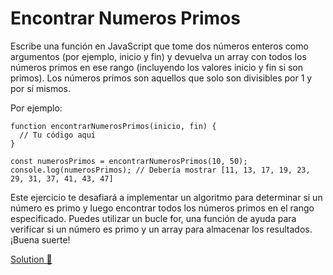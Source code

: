 # Encontrar Numeros Primos

Escribe una función en JavaScript que tome dos números enteros como argumentos (por ejemplo, inicio y fin) y devuelva un array con todos los números primos en ese rango (incluyendo los valores inicio y fin si son primos). Los números primos son aquellos que solo son divisibles por 1 y por sí mismos.

Por ejemplo:

```
function encontrarNumerosPrimos(inicio, fin) {
  // Tu código aquí
}

const numerosPrimos = encontrarNumerosPrimos(10, 50);
console.log(numerosPrimos); // Debería mostrar [11, 13, 17, 19, 23, 29, 31, 37, 41, 43, 47]

```
Este ejercicio te desafiará a implementar un algoritmo para determinar si un número es primo y luego encontrar todos los números primos en el rango especificado. Puedes utilizar un bucle for, una función de ayuda para verificar si un número es primo y un array para almacenar los resultados. ¡Buena suerte!

[Solution 🚀](https://github.com/borgesmj/Javascript-Exercises/blob/main/Encontrar%20Numeros%20Primos/script.js)
